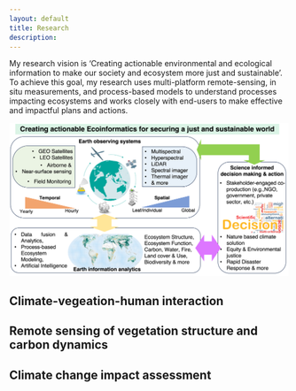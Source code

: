 ```yaml
---
layout: default
title: Research 
description: 
---
```


My research vision is ‘Creating actionable environmental and ecological information to make our society and ecosystem more just and sustainable’. To achieve this goal, my research uses multi-platform remote-sensing, in situ measurements, and process-based models to understand processes impacting ecosystems and works closely with end-users to make effective and impactful plans and actions. 

![alt text](assets/images/Park_Figure1.png "Logo Title Text 1")

## Climate-vegeation-human interaction









## Remote sensing of vegetation structure and carbon dynamics






## Climate change impact assessment










